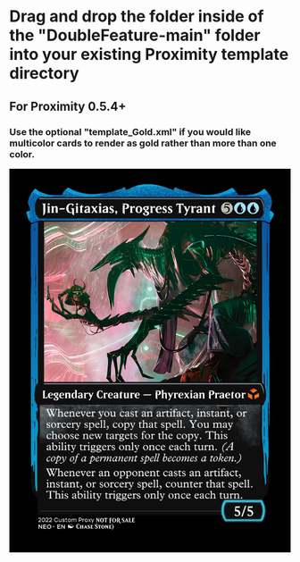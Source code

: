 # Drag and drop the folder inside of the "DoubleFeature-main" folder into your existing Proximity template directory

## For Proximity 0.5.4+

### Use the optional "template_Gold.xml" if you would like multicolor cards to render as gold rather than more than one color.

![alt text](https://github.com/myojin223/DoubleFeature/blob/main/DoubleFeature/Preview%20Images/Jin-Gitaxias%2C%20Progress%20Tyrant%20(Double%20Feature).jpg?raw=true)
